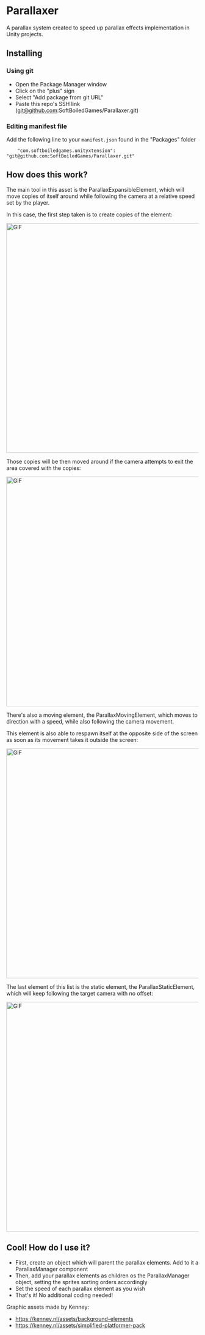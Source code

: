 # Parallaxer

A parallax system created to speed up parallax effects implementation in Unity projects.

## Installing

### Using git

- Open the Package Manager window
- Click on the "plus" sign
- Select "Add package from git URL"
- Paste this repo's SSH link (git@github.com:SoftBoiledGames/Parallaxer.git)

### Editing manifest file

Add the following line to your `manifest.json` found in the "Packages" folder

`    "com.softboiledgames.unityxtension": "git@github.com:SoftBoiledGames/Parallaxer.git"`

## How does this work?

The main tool in this asset is the ParallaxExpansibleElement, which will move copies of itself around
while following the camera at a relative speed set by the player.

In this case, the first step taken is to create copies of the element:

<img alt="GIF" src="https://github.com/SoftBoiledGames/Parallaxer/blob/main/Documentation/copies_spawning.gif" width= 600/>

Those copies will be then moved around if the camera attempts to exit the area covered with the copies:

<img alt="GIF" src="https://github.com/SoftBoiledGames/Parallaxer/blob/main/Documentation/copies_moving.gif" width= 600/>

There's also a moving element, the ParallaxMovingElement, which moves to direction with a speed, while also following the camera movement.

This element is also able to respawn itself at the opposite side of the screen as soon as its movement takes it outside the screen:

<img alt="GIF" src="https://github.com/SoftBoiledGames/Parallaxer/blob/main/Documentation/moving_element.gif" width= 600/>

The last element of this list is the static element, the ParallaxStaticElement, which will keep following the target camera with no offset:

<img alt="GIF" src="https://github.com/SoftBoiledGames/Parallaxer/blob/main/Documentation/static_element.gif" width= 600/>

## Cool! How do I use it?

- First, create an object which will parent the parallax elements. Add to it a ParallaxManager component
- Then, add your parallax elements as children os the ParallaxManager object, setting the sprites sorting orders accordingly
- Set the speed of each parallax element as you wish
- That's it! No additional coding needed!

Graphic assets made by Kenney:
- https://kenney.nl/assets/background-elements
- https://kenney.nl/assets/simplified-platformer-pack
